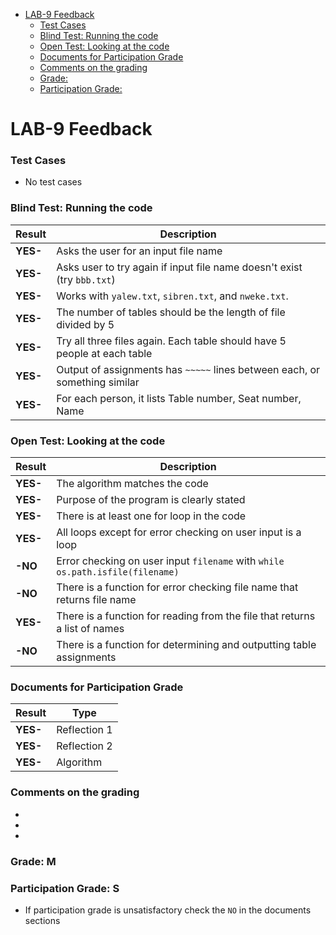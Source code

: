 <!-- code_chunk_output -->

- [LAB-9 Feedback](#lab-9-feedback)
    - [Test Cases](#test-cases)
    - [Blind Test: Running the code](#blind-test-running-the-code)
    - [Open Test: Looking at the code](#open-test-looking-at-the-code)
    - [Documents for Participation Grade](#documents-for-participation-grade)
    - [Comments on the grading](#comments-on-the-grading)
    - [Grade:](#grade)
    - [Participation Grade:](#participation-grade)

<!-- /code_chunk_output -->

# LAB-9 Feedback

### Test Cases

- No test cases

### Blind Test: Running the code

| Result     | Description                                                                              |
|------------|------------------------------------------------------------------------------------------|
| **YES-** | Asks the user for an input file name                                                    |
| **YES-** | Asks user to try again if input file name doesn't exist (try `bbb.txt`)                 |
| **YES-** | Works  with `yalew.txt`, `sibren.txt`, and `nweke.txt`. |
| **YES-** | The number of tables should be the length of file divided by 5 |
| **YES-** | Try all three files again. Each table should have 5 people at each table                |
| **YES-** | Output of assignments has `~~~~~` lines between each, or something similar              |
| **YES-** | For each person, it lists Table number, Seat number, Name                               |

### Open Test: Looking at the code

| Result     | Description                                                                              |
|------------|------------------------------------------------------------------------------------------|
| **YES-** | The algorithm matches the code                                           |
| **YES-** | Purpose of the program is clearly stated |  
| **YES-** | There is at least one for loop in the code                                              |
| **YES-** | All loops except for error checking on user input is a loop                             |
| **-NO** | Error checking on user input `filename` with  `while os.path.isfile(filename)` |
| **-NO** | There is a function for error checking file name that returns file name                 |
| **YES-** | There is a function for reading from the file that returns a list of names              |
| **-NO** | There is a function for determining and outputting table assignments                    |


### Documents for Participation Grade

|Result         |Type            |
|---------------|----------------|
|**YES-** | Reflection 1   |
|**YES-** | Reflection 2   |
|**YES-** | Algorithm      |

### Comments on the grading
- 
- 
- 

### Grade: M

### Participation Grade: S
 - If participation grade is unsatisfactory check the `NO` in the documents sections

